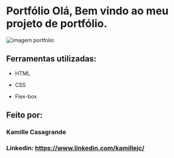 # Portfólio Olá, Bem vindo ao meu projeto de portfólio.

![imagem portfolio](https://github.com/kamillejc/portfolio/assets/122493424/283403a3-200c-4075-88e5-cac4e90b4093)

## Ferramentas utilizadas:

* HTML

* CSS

* Flex-box

## Feito por:

### Kamille Casagrande

### Linkedin: https://www.linkedin.com/kamillejc/

